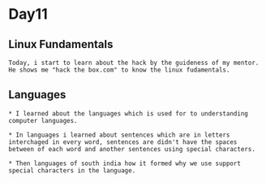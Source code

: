# Day11 

## Linux Fundamentals

	Today, i start to learn about the hack by the guideness of my mentor. He shows me "hack the box.com" to know the linux fudamentals. 

## Languages
	
	* I learned about the languages which is used for to understanding computer languages.

	* In languages i learned about sentences which are in letters interchaged in every word, sentences are didn't have the spaces between of each word and another sentences using special characters.

	* Then languages of south india how it formed why we use support special characters in the language.
